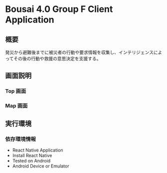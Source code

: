 # Bousai 4.0 Group F Client Application

## 概要
発災から避難後までに被災者の行動や要求情報を収集し、インテリジェンスによってその後の行動や救援の意思決定を支援する。

## 画面説明
### Top 画面

### Map 画面

## 実行環境

### 依存環境情報
- React Native Application
 - Install React Native
- Tested on Android
 - Android Device or Emulator



